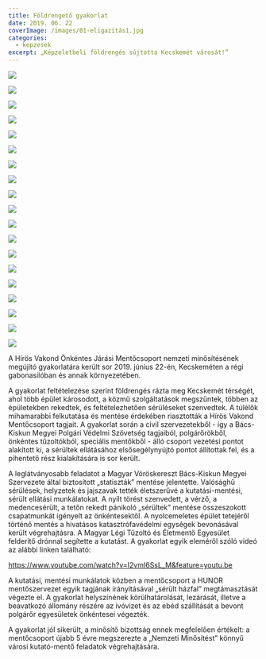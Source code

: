 ```yaml
---
title: Földrengető gyakorlat
date: 2019. 06. 22
coverImage: /images/01-eligazítás1.jpg
categories:
  - kepzesek
excerpt: „Képzeletbeli földrengés sújtotta Kecskemét városát!”
---
```

![](/images/01-eligazítás2.jpg)

![](/images/01-eligazítás3.jpg)

![](/images/02-kutatás-mentés1.jpg)

![](/images/02-kutatás-mentés2.jpg)

![](/images/02-kutatás-mentés3.jpg)

![](/images/02-kutatás-mentés4.jpg)

![](/images/02-kutatás-mentés5.jpg)

![](/images/02-kutatás-mentés6.jpg)

![](/images/03-sérültellátás1.jpg)

![](/images/03-sérültellátás2.jpg)

![](/images/04-megtámasztás1.jpg)

![](/images/04-megtámasztás2.jpg)

![](/images/04-megtámasztás3.jpg)

![](/images/05-sátorállítás1.jpg)

![](/images/05-sátorállítás2.jpg)

![](/images/05-sátorállítás3.jpg)

![](/images/05-sátorállítás4.jpg)

![](/images/06-világítás1.jpg)

![](/images/06-világítás2.jpg)

 
A Hírös Vakond Önkéntes Járási Mentőcsoport nemzeti minősítésének megújító gyakorlatára került sor 2019. június 22-én, Kecskeméten a régi gabonasilóban és annak környezetében.

A gyakorlat feltételezése szerint földrengés rázta meg Kecskemét térségét, ahol több épület károsodott, a közmű szolgáltatások megszűntek, többen az épületekben rekedtek, és feltételezhetően sérüléseket szenvedtek. A túlélők mihamarabbi felkutatása és mentése érdekében riasztották a Hírös Vakond Mentőcsoport tagjait. A gyakorlat során a civil szervezetekből - így a Bács-Kiskun Megyei Polgári Védelmi Szövetség tagjaiból, polgárőrökből, önkéntes tűzoltókból, speciális mentőkből - álló csoport vezetési pontot alakított ki, a sérültek ellátásához elsősegélynyújtó pontot állítottak fel, és a pihentető rész kialakítására is sor került.

A leglátványosabb feladatot a Magyar Vöröskereszt Bács-Kiskun Megyei Szervezete által biztosított „statiszták” mentése jelentette. Valósághű sérülések, helyzetek és jajszavak tették életszerűvé a kutatási-mentési, sérült ellátási munkálatokat. A nyílt törést szenvedett, a vérző, a medencesérült, a tetőn rekedt pánikoló „sérültek” mentése összeszokott csapatmunkát igényelt az önkéntesektől. A nyolcemeletes épület tetejéről történő mentés a hivatásos katasztrófavédelmi egységek bevonásával került végrehajtásra.  A Magyar Légi Tűzoltó és Életmentő Egyesület felderítő drónnal segítette a kutatást. A gyakorlat egyik eleméről szóló videó az alábbi linken található:

https://www.youtube.com/watch?v=I2vmI6SsL_M&feature=youtu.be

A kutatási, mentési munkálatok közben a mentőcsoport a HUNOR mentőszervezet egyik tagjának irányításával „sérült házfal” megtámasztását végezte el. A gyakorlat helyszínének körülhatárolását, lezárását, illetve a beavatkozó állomány részére az ivóvizet és az ebéd szállítását a bevont polgárőr egyesületek önkéntesei végezték.

A gyakorlat jól sikerült, a minősítő bizottság ennek megfelelően értékelt: a mentőcsoport újabb 5 évre megszerezte a „Nemzeti Minősítést” könnyű városi kutató-mentő feladatok végrehajtására.

